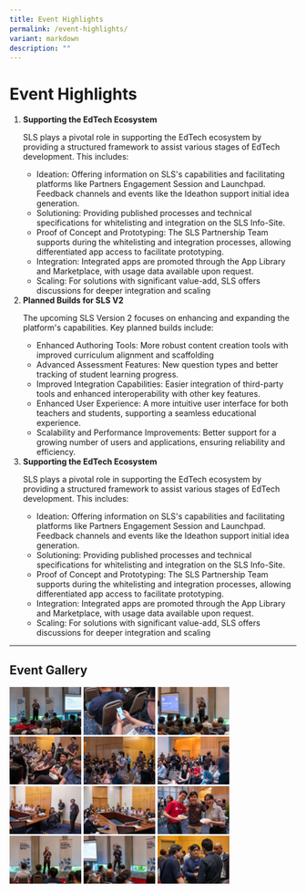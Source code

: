 ```yaml
---
title: Event Highlights
permalink: /event-highlights/
variant: markdown
description: ""
---
```

<h1>Event Highlights</h1>
<ol>
	<li><strong>Supporting the EdTech Ecosystem</strong>
		<p>SLS plays a pivotal role in supporting the EdTech ecosystem by providing a structured framework to assist various stages of EdTech development. This includes:</p>
        <ul>
            <li>Ideation: Offering information on SLS's capabilities and facilitating platforms like Partners Engagement Session and Launchpad. Feedback channels and events like the Ideathon support initial idea generation.
            </li>
					<li>Solutioning: Providing published processes and technical specifications for whitelisting and integration on the SLS Info-Site.
            </li>
					<li>Proof of Concept and Prototyping: The SLS Partnership Team supports during the whitelisting and integration processes, allowing differentiated app access to facilitate prototyping.
            </li>
					<li>Integration: Integrated apps are promoted through the App Library and Marketplace, with usage data available upon request.
            </li>
					<li>Scaling: For solutions with significant value-add, SLS offers discussions for deeper integration and scaling
            </li>
        </ul>
    </li>
	<li><strong>Planned Builds for SLS V2</strong>
		<p>The upcoming SLS Version 2 focuses on enhancing and expanding the platform's capabilities. Key planned builds include:</p>
        <ul>
            <li>Enhanced Authoring Tools: More robust content creation tools with improved curriculum alignment and scaffolding
            </li>
					<li>Advanced Assessment Features: New question types and better tracking of student learning progress.
            </li>
					<li>Improved Integration Capabilities: Easier integration of third-party tools and enhanced interoperability with other key features.
            </li>
					<li>Enhanced User Experience: A more intuitive user interface for both teachers and students, supporting a seamless educational experience.
            </li>
					<li>Scalability and Performance Improvements: Better support for a growing number of users and applications, ensuring reliability and efficiency.
            </li>
        </ul>
    </li>
	<li><strong>Supporting the EdTech Ecosystem</strong>
		<p>SLS plays a pivotal role in supporting the EdTech ecosystem by providing a structured framework to assist various stages of EdTech development. This includes:</p>
        <ul>
            <li>Ideation: Offering information on SLS's capabilities and facilitating platforms like Partners Engagement Session and Launchpad. Feedback channels and events like the Ideathon support initial idea generation.
            </li>
					<li>Solutioning: Providing published processes and technical specifications for whitelisting and integration on the SLS Info-Site.
            </li>
					<li>Proof of Concept and Prototyping: The SLS Partnership Team supports during the whitelisting and integration processes, allowing differentiated app access to facilitate prototyping.
            </li>
					<li>Integration: Integrated apps are promoted through the App Library and Marketplace, with usage data available upon request.
            </li>
					<li>Scaling: For solutions with significant value-add, SLS offers discussions for deeper integration and scaling
            </li>
        </ul>
    </li>
</ol>
<hr>
<h2>Event Gallery</h2>
<a target="_blank" href="/images/3Partners/JENI5853NY.jpg"><img src="/images/3Partners/JENI5853NY.jpg" alt="Partners Engagement 2024" style="width: 25%; display: inline"></a>
<a target="_blank" href="/images/3Partners/JENF3513_Enhanced_NRNY.jpg"><img src="/images/3Partners/JENF3513_Enhanced_NRNY.jpg" alt="Partners Engagement 2024" style="width: 25%; display: inline"></a>
<a target="_blank" href="/images/3Partners/JENI5749NY.jpg"><img src="/images/3Partners/JENI5749NY.jpg" alt="Partners Engagement 2024" style="width: 25%; display: inline"></a>
<a target="_blank" href="/images/3Partners/JENF3528_Enhanced_NRNY.jpg"><img src="/images/3Partners/JENF3528_Enhanced_NRNY.jpg" alt="Partners Engagement 2024" style="width: 25%; display: inline"></a>
<a target="_blank" href="/images/3Partners/JENF3658_Enhanced_NRNY.jpg"><img src="/images/3Partners/JENF3658_Enhanced_NRNY.jpg" alt="Partners Engagement 2024" style="width: 25%; display: inline"></a>
<a target="_blank" href="/images/3Partners/JENF3677_Enhanced_NRNY.jpg"><img src="/images/3Partners/JENF3677_Enhanced_NRNY.jpg" alt="Partners Engagement 2024" style="width: 25%; display: inline"></a>
<a target="_blank" href="/images/3Partners/JENI6066NY.jpg"><img src="/images/3Partners/JENI6066NY.jpg" alt="Partners Engagement 2024" style="width: 25%; display: inline"></a>
<a target="_blank" href="/images/3Partners/JENI6085NY.jpg"><img src="/images/3Partners/JENI6085NY.jpg" alt="Partners Engagement 2024" style="width: 25%; display: inline"></a>
<a target="_blank" href="/images/3Partners/JENF3827_Enhanced_NRNY.jpg"><img src="/images/3Partners/JENF3827_Enhanced_NRNY.jpg" alt="Partners Engagement 2024" style="width: 25%; display: inline"></a>
<a target="_blank" href="/images/3Partners/JENI5716NY.jpg"><img src="/images/3Partners/JENI5716NY.jpg" alt="Partners Engagement 2024" style="width: 25%; display: inline"></a>
<a target="_blank" href="/images/3Partners/JENI5957NY.jpg"><img src="/images/3Partners/JENI5957NY.jpg" alt="Partners Engagement 2024" style="width: 25%; display: inline"></a>
<a target="_blank" href="/images/3Partners/JENI5988NY.jpg"><img src="/images/3Partners/JENI5988NY.jpg" alt="Partners Engagement 2024" style="width: 25%; display: inline"></a>